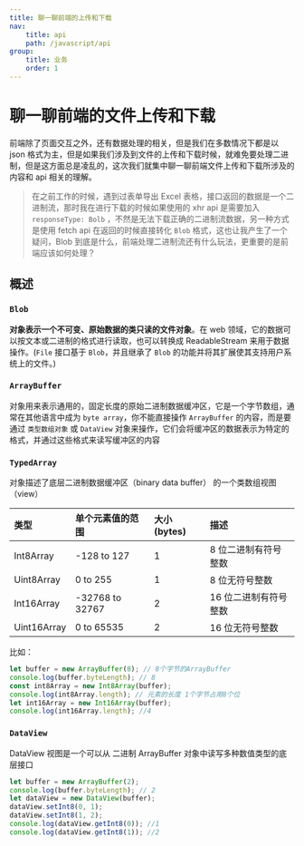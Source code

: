 ```yaml
---
title: 聊一聊前端的上传和下载
nav:
    title: api
    path: /javascript/api
group:
    title: 业务
    order: 1
---
```


# 聊一聊前端的文件上传和下载

前端除了页面交互之外，还有数据处理的相关，但是我们在多数情况下都是以 json 格式为主，但是如果我们涉及到文件的上传和下载时候，就难免要处理二进制，但是这方面总是凌乱的，这次我们就集中聊一聊前端文件上传和下载所涉及的内容和 api 相关的理解。

> 在之前工作的时候，遇到过表单导出 Excel 表格，接口返回的数据是一个二进制流，那时我在进行下载的时候如果使用的 xhr api 是需要加入 `responseType: Bolb` ，不然是无法下载正确的二进制流数据，另一种方式是使用 fetch api 在返回的时候直接转化 `Blob` 格式，这也让我产生了一个疑问，Blob 到底是什么，前端处理二进制流还有什么玩法，更重要的是前端应该如何处理？

## 概述

### `Blob`

**对象表示一个不可变、原始数据的类只读的文件对象**。在 web 领域，它的数据可以按文本或二进制的格式进行读取，也可以转换成 ReadableStream 来用于数据操作。(`File` 接口基于 `Blob`，并且继承了 `Blob` 的功能并将其扩展使其支持用户系统上的文件。)

### `ArrayBuffer`

对象用来表示通用的，固定长度的原始二进制数据缓冲区，它是一个字节数组，通常在其他语言中成为 `byte array`，你不能直接操作 `ArrayBuffer` 的内容，而是要通过 `类型数组对象` 或 `DataView` 对象来操作，它们会将缓冲区的数据表示为特定的格式，并通过这些格式来读写缓冲区的内容

### `TypedArray`

对象描述了底层二进制数据缓冲区（binary data buffer） 的一个类数组视图（view）

| 类型        | 单个元素值的范围 | 大小(bytes) | 描述                  |
| :---------- | :--------------- | :---------- | :-------------------- |
| Int8Array   | -128 to 127      | 1           | 8 位二进制有符号整数  |
| Uint8Array  | 0 to 255         | 1           | 8 位无符号整数        |
| Int16Array  | -32768 to 32767  | 2           | 16 位二进制有符号整数 |
| Uint16Array | 0 to 65535       | 2           | 16 位无符号整数       |

比如：

```js
let buffer = new ArrayBuffer(8); // 8个字节的ArrayBuffer
console.log(buffer.byteLength); // 8
const int8Array = new Int8Array(buffer);
console.log(int8Array.length); // 元素的长度 1个字节占用8个位
let int16Array = new Int16Array(buffer);
console.log(int16Array.length); //4
```

### `DataView`

DataView 视图是一个可以从 二进制 ArrayBuffer 对象中读写多种数值类型的底层接口

```js
let buffer = new ArrayBuffer(2);
console.log(buffer.byteLength); // 2
let dataView = new DataView(buffer);
dataView.setInt8(0, 1);
dataView.setInt8(1, 2);
console.log(dataView.getInt8(0)); //1
console.log(dataView.getInt8(1)); //2
```
